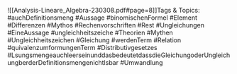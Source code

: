 
![[Analysis-Lineare_Algebra-230308.pdf#page=8]]Tags & Topics:
   #auchDefinitionsmeng
   #Aussage
   #binomischenFormel
   #Element
   #Differenzen
   #Mythos
   #Rechenvorschriften
   #Rest
   #Ungleichungen
   #EineAussage
   #ungleichheitszeiche
   #Theorien
   #Mythen
   #Ungleichheitszeichen
   #Gleichung
   #werdenTerm
   #Relation
   #quivalenzumformungenTerm
   #Distributivgesetzes
   #LsungsmengeauchleerseinunddasbedeutetdassdieGleichungoderUngleichungberderDefinitionsmengenichtlsbar
   #Umwandlung